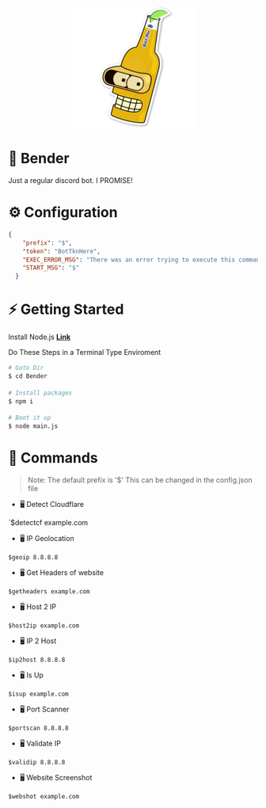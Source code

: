 <p align="center">
  <img width="248" height="248" src="https://raw.githubusercontent.com/0xWarning/Bender/main/image/b1.png">
</p>

# 🍺 Bender

 Just a regular discord bot. I PROMISE!

# ⚙️ Configuration

```json
{
    "prefix": "$",
    "token": "BotTknHere",
    "EXEC_ERROR_MSG": "There was an error trying to execute this command!",
    "START_MSG": "$"
  }
```

# ⚡ Getting Started

Install Node.js **[Link](https://nodejs.org/en/download/)**

Do These Steps in a Terminal Type Enviroment

```bash
# Goto Dir
$ cd Bender

# Install packages
$ npm i

# Boot it up
$ node main.js

```

# 📜 Commands

> Note: The default prefix is '$'
> This can be changed in the config.json file

- 🖥️ Detect Cloudflare

`$detectcf example.com

- 🖥️ IP Geolocation

`$geoip 8.8.8.8`

- 🖥️ Get Headers of website

`$getheaders example.com`

- 🖥️ Host 2 IP

`$host2ip example.com`

- 🖥️ IP 2 Host

`$ip2host 8.8.8.8`

- 🖥️ Is Up

`$isup example.com`

- 🖥️ Port Scanner

`$portscan 8.8.8.8`

- 🖥️ Validate IP

`$validip 8.8.8.8`

- 🖥️ Website Screenshot

`$webshot example.com`